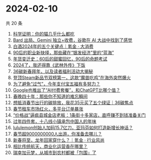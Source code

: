 # 2024-02-10

共 20 条

<!-- BEGIN 36KR -->
<!-- 最后更新时间 2024-02-10 00:06:57 +0800 -->
1. [科学证明：你的猫几乎什么都吃](https://36kr.com/p/2577331924674184)
1. [Bard 出局、Gemini 独立+收费，谷歌在 AI 大战中找到了感觉](https://36kr.com/p/2639999982582912)
1. [白酒2024年的五个关键点｜氪金 · 大消费](https://36kr.com/p/2640570288962696)
1. [90后的职业新抉择，那些藏在“银发经济”里的“蓝海”](https://36kr.com/p/2639832293129353)
1. [年货变迁史：60后的甜蜜回忆，90后的命题考试](https://36kr.com/p/2640500540588293)
1. [2024了，我还得靠《武林外传》下饭](https://36kr.com/p/2639918909389953)
1. [36碳新春拜年，以及读者福利活动大揭秘](https://36kr.com/p/2639918765490440)
1. [登顶Steam新品节双榜第一，这款“魔兽吃鸡”在海外突然爆火](https://36kr.com/p/2639724909575298)
1. [为了避免“过气”，今年支付宝五福有多努力？](https://36kr.com/p/2639827504991491)
1. [Google也推出了“AI付费套餐”，和ChatGPT比哪个值？](https://36kr.com/p/2639885359579396)
1. [春晚四十年：那些你不知道的难忘瞬间](https://36kr.com/p/2639571245924615)
1. [想抵消春节出行的碳排放，我花35元买了五个绿证｜36碳焦点](https://36kr.com/p/2638024539569280)
1. [春节租车市场红火，多平台订单暴涨](https://36kr.com/p/2639630318797064)
1. [“价格战”逼疯县城金店老板：1条街十多家店，直呼赚不到钱准备关门](https://36kr.com/p/2639692022939913)
1. [过年四件套，十八线小镇承包中国人的年味](https://36kr.com/p/2639874713207044)
1. [lululemon创始人加码15.7亿刀，亚玛芬如何打造新增长神话？](https://36kr.com/p/2639791877979272)
1. [春节超9000000000人出游，你准备去哪儿？](https://36kr.com/p/2639669691498760)
1. [新春将至，龙年回家穿什么？｜氪金 · 行业风尚](https://36kr.com/p/2640563928693897)
1. [相比传统航天，商业化运营香在哪里？](https://36kr.com/p/2639644898115846)
1. [瑞幸加元梦，从城市到农村都被「包围」了](https://36kr.com/p/2639930062994564)
<!-- END 36KR -->